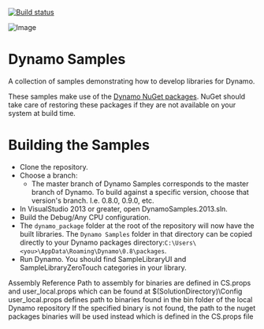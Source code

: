 [![Build status](https://ci.appveyor.com/api/projects/status/qjdj92r86xb2tbq3?svg=true)](https://ci.appveyor.com/project/ikeough/dynamosamples)

![Image](https://raw.github.com/ikeough/Dynamo/master/doc/distrib/Images/dynamo_logo_dark.png)

# Dynamo Samples
A collection of samples demonstrating how to develop libraries for Dynamo.

These samples make use of the [Dynamo NuGet packages](https://www.nuget.org/packages?q=DynamoVisualProgramming). NuGet should take care of restoring these packages if they are not available on your system at build time. 

# Building the Samples

- Clone the repository.
- Choose a branch:
  - The master branch of Dynamo Samples corresponds to the master branch of Dynamo. To build against a specific version, choose that version's branch. I.e. 0.8.0, 0.9.0, etc.
- In VisualStudio 2013 or greater, open DynamoSamples.2013.sln.
- Build the Debug/Any CPU configuration.
- The `dynamo_package` folder at the root of the repository will now have the built libraries. The `Dynamo Samples` folder in that directory can be copied directly to your Dynamo packages directory:`C:\Users\<you>\AppData\Roaming\Dynamo\0.8\packages`.
- Run Dynamo. You should find SampleLibraryUI and SampleLibraryZeroTouch categories in your library.

Assembly Reference
Path to assembly for binaries are defined in CS.props and user_local.props which can be found at $(SolutionDirectory)\Config
user_local.props defines path to binaries found in the bin folder of the local Dynamo repository
If the specified binary is not found, the path to the nuget packages binaries will be used instead which is defined in the CS.props file
